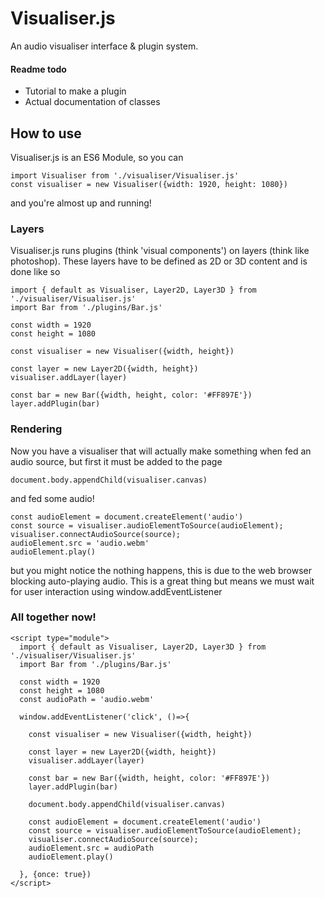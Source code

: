 # Visualiser.js
An audio visualiser interface & plugin system.

#### Readme todo
- Tutorial to make a plugin
- Actual documentation of classes

## How to use
Visualiser.js is an ES6 Module, so you can
```
import Visualiser from './visualiser/Visualiser.js'
const visualiser = new Visualiser({width: 1920, height: 1080})
```
and you're almost up and running!
### Layers
Visualiser.js runs plugins (think 'visual components') on layers (think like photoshop). These layers have to be defined as 2D or 3D content and is done like so
```
import { default as Visualiser, Layer2D, Layer3D } from './visualiser/Visualiser.js'
import Bar from './plugins/Bar.js'

const width = 1920
const height = 1080

const visualiser = new Visualiser({width, height})

const layer = new Layer2D({width, height})
visualiser.addLayer(layer)

const bar = new Bar({width, height, color: '#FF897E'})
layer.addPlugin(bar)
```
### Rendering
Now you have a visualiser that will actually make something when fed an audio source, but first it must be added to the page
```
document.body.appendChild(visualiser.canvas)
```
and fed some audio!
```
const audioElement = document.createElement('audio')
const source = visualiser.audioElementToSource(audioElement);
visualiser.connectAudioSource(source);
audioElement.src = 'audio.webm'
audioElement.play()
```
but you might notice the nothing happens, this is due to the web browser blocking auto-playing audio. This is a great thing but means we must wait for user interaction using window.addEventListener
### All together now!

```
<script type="module">
  import { default as Visualiser, Layer2D, Layer3D } from './visualiser/Visualiser.js'
  import Bar from './plugins/Bar.js'

  const width = 1920
  const height = 1080
  const audioPath = 'audio.webm'

  window.addEventListener('click', ()=>{

    const visualiser = new Visualiser({width, height})

    const layer = new Layer2D({width, height})
    visualiser.addLayer(layer)

    const bar = new Bar({width, height, color: '#FF897E'})
    layer.addPlugin(bar)  

    document.body.appendChild(visualiser.canvas)

    const audioElement = document.createElement('audio')
    const source = visualiser.audioElementToSource(audioElement);
    visualiser.connectAudioSource(source);
    audioElement.src = audioPath
    audioElement.play()

  }, {once: true})
</script>
```
